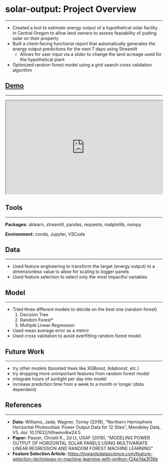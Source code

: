 # solar-output: Project Overview
---
- Created a tool to estimate energy output of a hypothetical solar facility in Central Oregon to allow land owners to assess feasability of putting solar on their property
- Built a client-facing functional report that automatically generates the energy output predictions for the next 7 days using Streamlit
    - Allows for user input via a slider to change the land acreage used for the hypothetical plant
- Optimized random forest model using a grid search cross validation algorithm

## [Demo](https://share.streamlit.io/westley-winks/solar-output/main)
---
<iframe
  src="https://share.streamlit.io/westley-winks/solar-output/main"
  style="width:100%; height:300px;"
></iframe>

## Tools
---
**Packages:** sklearn, streamlit, pandas, requests, matplotlib, numpy

**Environment:** conda, Jupyter, VSCode

## Data
---
- Used feature engineering to transform the target (energy output) to a dimensionless value to allow for scaling to bigger panels
- Used feature selection to select only the most impactful variables

## Model
---
- Tried three different models to decide on the best one (random forest)
    1. Decision Tree
    2. Random Forest*
    3. Multiple Linear Regression
- Used mean average error as a metric
- Used cross validation to avoid overfitting random forest model

## Future Work
---
- try other models (boosted trees like XGBoost, Adaboost, etc.)
- try dropping more unimportant features from random forest model
- integrate hours of sunlight per day into model
- increase prediction time from a week to a month or longer (data dependent)

## References
---
- **Data:** Williams, Jada; Wagner, Torrey (2019), “Northern Hemisphere Horizontal Photovoltaic Power Output Data for 12 Sites”, Mendeley Data, V5, doi: 10.17632/hfhwmn8w24.5
- **Paper:** Pasion, Christil K., 2d Lt, USAF (2019), "MODELING POWER OUTPUT OF HORIZONTAL SOLAR PANELS USING MULTIVARIATE LINEAR REGRESSION AND RANDOM FOREST MACHINE LEARNING"
- **Feature Selection Article:** https://towardsdatascience.com/feature-selection-techniques-in-machine-learning-with-python-f24e7da3f36e